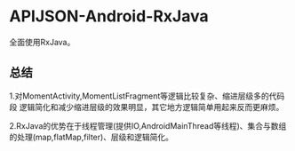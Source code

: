 # APIJSON-Android-RxJava

全面使用RxJava。



##  总结
1.对MomentActivity,MomentListFragment等逻辑比较复杂、缩进层级多的代码段 逻辑简化和减少缩进层级的效果明显，其它地方逻辑简单用起来反而更麻烦。<br />

2.RxJava的优势在于线程管理(提供IO,AndroidMainThread等线程)、集合与数组的处理(map,flatMap,filter)、层级和逻辑简化。
